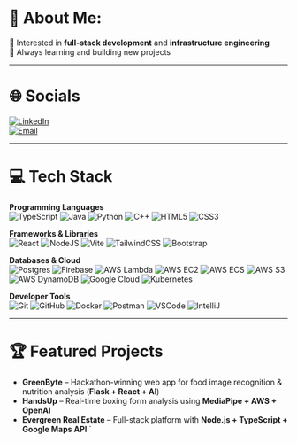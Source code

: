 # 💫 About Me:  
🌱 Interested in **full-stack development** and **infrastructure engineering**  
🚀 Always learning and building new projects  

---

# 🌐 Socials
[![LinkedIn](https://img.shields.io/badge/LinkedIn-%230077B5.svg?style=for-the-badge&logo=linkedin&logoColor=white)](https://linkedin.com/in/muslimhussaini)  
[![Email](https://img.shields.io/badge/Email-hussainimuslim2%40gmail.com-red?style=for-the-badge&logo=gmail&logoColor=white)](mailto:hussainimuslim2@gmail.com)  

---

# 💻 Tech Stack

**Programming Languages**  
![TypeScript](https://img.shields.io/badge/TypeScript-%23007ACC.svg?style=for-the-badge&logo=typescript&logoColor=white) ![Java](https://img.shields.io/badge/Java-%23ED8B00.svg?style=for-the-badge&logo=openjdk&logoColor=white) ![Python](https://img.shields.io/badge/Python-3670A0?style=for-the-badge&logo=python&logoColor=ffdd54) ![C++](https://img.shields.io/badge/C++-00599C?style=for-the-badge&logo=c%2B%2B&logoColor=white) ![HTML5](https://img.shields.io/badge/HTML5-%23E34F26.svg?style=for-the-badge&logo=html5&logoColor=white) ![CSS3](https://img.shields.io/badge/CSS3-%231572B6.svg?style=for-the-badge&logo=css3&logoColor=white)  

**Frameworks & Libraries**  
![React](https://img.shields.io/badge/React-%2320232a.svg?style=for-the-badge&logo=react&logoColor=%2361DAFB) ![NodeJS](https://img.shields.io/badge/Node.js-6DA55F?style=for-the-badge&logo=node.js&logoColor=white) ![Vite](https://img.shields.io/badge/Vite-%23646CFF.svg?style=for-the-badge&logo=vite&logoColor=white) ![TailwindCSS](https://img.shields.io/badge/TailwindCSS-%2338B2AC.svg?style=for-the-badge&logo=tailwind-css&logoColor=white) ![Bootstrap](https://img.shields.io/badge/Bootstrap-%23563D7C.svg?style=for-the-badge&logo=bootstrap&logoColor=white)  

**Databases & Cloud**  
![Postgres](https://img.shields.io/badge/PostgreSQL-%23316192.svg?style=for-the-badge&logo=postgresql&logoColor=white) ![Firebase](https://img.shields.io/badge/Firebase-%23039BE5.svg?style=for-the-badge&logo=firebase) ![AWS Lambda](https://img.shields.io/badge/AWS%20Lambda-FF9900?style=for-the-badge&logo=awslambda&logoColor=white) ![AWS EC2](https://img.shields.io/badge/AWS%20EC2-FF9900?style=for-the-badge&logo=amazonec2&logoColor=white) ![AWS ECS](https://img.shields.io/badge/AWS%20ECS-FF9900?style=for-the-badge&logo=amazonecs&logoColor=white) ![AWS S3](https://img.shields.io/badge/AWS%20S3-569A31?style=for-the-badge&logo=amazons3&logoColor=white) ![AWS DynamoDB](https://img.shields.io/badge/AWS%20DynamoDB-4053D6?style=for-the-badge&logo=amazondynamodb&logoColor=white) ![Google Cloud](https://img.shields.io/badge/GoogleCloud-%234285F4.svg?style=for-the-badge&logo=google-cloud&logoColor=white) ![Kubernetes](https://img.shields.io/badge/Kubernetes-%23326ce5.svg?style=for-the-badge&logo=kubernetes&logoColor=white)  

**Developer Tools**  
![Git](https://img.shields.io/badge/Git-%23F05033.svg?style=for-the-badge&logo=git&logoColor=white) ![GitHub](https://img.shields.io/badge/GitHub-%23121011.svg?style=for-the-badge&logo=github&logoColor=white) ![Docker](https://img.shields.io/badge/Docker-2496ED.svg?style=for-the-badge&logo=docker&logoColor=white) ![Postman](https://img.shields.io/badge/Postman-FF6C37?style=for-the-badge&logo=postman&logoColor=white) ![VSCode](https://img.shields.io/badge/VSCode-%23007ACC.svg?style=for-the-badge&logo=visual-studio-code&logoColor=white) ![IntelliJ](https://img.shields.io/badge/IntelliJ-000000.svg?style=for-the-badge&logo=intellij-idea&logoColor=white)  

---

# 🏆 Featured Projects
- **GreenByte** – Hackathon-winning web app for food image recognition & nutrition analysis (**Flask + React + AI**)  
- **HandsUp** – Real-time boxing form analysis using **MediaPipe + AWS + OpenAI**  
- **Evergreen Real Estate** – Full-stack platform with **Node.js + TypeScript + Google Maps API**  `
